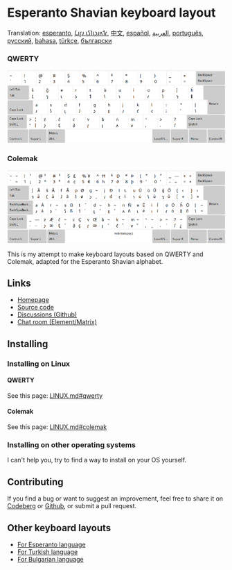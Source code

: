 # Esperanto Shavian keyboard layout

Translation: [esperanto](README.eo.md), [𐑖𐑨𐑝𐑨 𐑧𐑕𐑐𐑧𐑮𐑨𐑵𐑑𐑩](README.eo_shaw.md), [中文](README.zh-CN.md), [español](README.es.md), [العربية](README.ar.md), [português](README.pt.md), [русский](README.ru.md), [bahasa](README.id.md), [türkçe](README.tr.md), [български](README.bg.md)

### QWERTY

![Preview the Esperanto Shavian QWERTY](./media/preview_qwerty.png)

### Colemak

![Preview the Esperanto Shavian Colemak](./media/preview_colemak.png)

This is my attempt to make keyboard layouts based on QWERTY and Colemak, adapted for the Esperanto Shavian alphabet.

## Links

* [Homepage](https://salif.github.io/shaw-eo/)
* [Source code](https://codeberg.org/salif/shaw-eo)
* [Discussions (Github)](https://github.com/salif/shaw-eo/discussions)
* [Chat room (Element/Matrix)](https://matrix.to/#/#salif-colemak:mozilla.org)

## Installing

### Installing on Linux

#### QWERTY

See this page: [LINUX.md#qwerty](./LINUX.md#qwerty)

#### Colemak

See this page: [LINUX.md#colemak](./LINUX.md#colemak)

### Installing on other operating systems

I can't help you, try to find a way to install on your OS yourself.

## Contributing

If you find a bug or want to suggest an improvement, feel free to share it on [Codeberg] or [Github], or submit a pull request.

[Github]: https://github.com/salif/shaw-eo/discussions
[Codeberg]: https://codeberg.org/salif/shaw-eo/issues

## Other keyboard layouts

* [For Esperanto language](https://salif.github.io/colemak-eo/)
* [For Turkish language](https://salif.github.io/colemak-tr/)
* [For Bulgarian language](https://salif.github.io/colemak-bg/)
